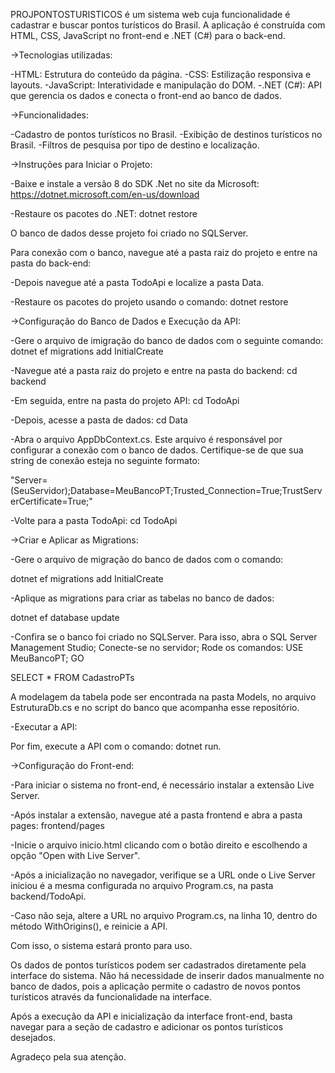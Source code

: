 PROJPONTOSTURISTICOS é um sistema web cuja funcionalidade é cadastrar e buscar pontos turísticos do Brasil. 
A aplicação é construída com HTML, CSS, JavaScript no front-end e .NET (C#) para o back-end.


->Tecnologias utilizadas:

-HTML: Estrutura do conteúdo da página.
-CSS: Estilização responsiva e layouts.
-JavaScript: Interatividade e manipulação do DOM.
-.NET (C#): API que gerencia os dados e conecta o front-end ao banco de dados.


->Funcionalidades:

-Cadastro de pontos turísticos no Brasil.
-Exibição de destinos turísticos no Brasil.
-Filtros de pesquisa por tipo de destino e localização.


->Instruções para Iniciar o Projeto:

-Baixe e instale a versão 8 do SDK .Net no site da Microsoft:
https://dotnet.microsoft.com/en-us/download

-Restaure os pacotes do .NET:
dotnet restore

O banco de dados desse projeto foi criado no SQLServer. 

Para conexão com o banco, navegue até a pasta raiz do projeto e entre na pasta do back-end:

-Depois navegue até a pasta TodoApi e localize a pasta Data.

 -Restaure os pacotes do projeto usando o comando:
   dotnet restore


->Configuração do Banco de Dados e Execução da API:

-Gere o arquivo de imigração do banco de dados com o seguinte comando:
dotnet ef migrations add InitialCreate

-Navegue até a pasta raiz do projeto e entre na pasta do backend:
  cd backend

-Em seguida, entre na pasta do projeto API:
  cd TodoApi

-Depois, acesse a pasta de dados:
  cd Data

-Abra o arquivo AppDbContext.cs. Este arquivo é responsável por configurar a conexão com o banco de dados. 
  Certifique-se de que sua string de conexão esteja no seguinte formato:

"Server=(SeuServidor);Database=MeuBancoPT;Trusted_Connection=True;TrustServerCertificate=True;"

-Volte para a pasta TodoApi:
  cd TodoApi


->Criar e Aplicar as Migrations:

-Gere o arquivo de migração do banco de dados com o comando:

  dotnet ef migrations add InitialCreate

-Aplique as migrations para criar as tabelas no banco de dados:

  dotnet ef database update

-Confira se o banco foi criado no SQLServer.
 Para isso, abra o SQL Server Management Studio;
 Conecte-se no servidor;
 Rode os comandos: 
   USE MeuBancoPT;
   GO

   SELECT * FROM CadastroPTs

  A modelagem da tabela pode ser encontrada na pasta Models, no arquivo EstruturaDb.cs e no script do banco que acompanha esse repositório.


-Executar a API:

Por fim, execute a API com o comando:
  dotnet run.


->Configuração do Front-end:

-Para iniciar o sistema no front-end, é necessário instalar a extensão Live Server.

-Após instalar a extensão, navegue até a pasta frontend e abra a pasta pages:
  frontend/pages

-Inicie o arquivo inicio.html clicando com o botão direito e escolhendo a opção "Open with Live Server".

-Após a inicialização no navegador, verifique se a URL onde o Live Server iniciou é a mesma configurada no arquivo Program.cs,
na pasta backend/TodoApi.

-Caso não seja, altere a URL no arquivo Program.cs, na linha 10, dentro do método WithOrigins(), e reinicie a API.

Com isso, o sistema estará pronto para uso.

Os dados de pontos turísticos podem ser cadastrados diretamente pela interface do sistema. Não há necessidade de inserir dados manualmente no banco de dados, pois a aplicação permite o cadastro de novos pontos turísticos através da funcionalidade na interface.

Após a execução da API e inicialização da interface front-end, basta navegar para a seção de cadastro e adicionar os pontos turísticos desejados.

Agradeço pela sua atenção.